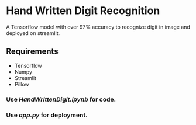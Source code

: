 # Hand Written Digit Recognition
A Tensorflow model with over 97% accuracy to recognize digit in image and deployed on streamlit.

## Requirements
+ Tensorflow
+ Numpy
+ Streamlit
+ Pillow

### Use *HandWrittenDigit.ipynb* for code.
### Use *app.py* for deployment.
